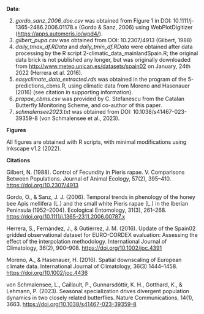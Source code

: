 **Data**:

2.	_gordo_sanz_2006_doe.csv_ was obtained from Figure 1 in DOI: 10.1111/j-1365-2486.2006.01178.x (Gordo & Sanz, 2006) using WebPlotDigitizer (https://apps.automeris.io/wpd4/). 
3.	_gilbert_pupa.csv_ was obtained from DOI: 10.2307/4913 (Gilbert, 1988) 
4.	_daily_tmax_df.RData_ and _daily_tmin_df.RData_ were obtained after data processing by the R script 2-climatic_data_mainlandSpain.R; the original data brick is not published any longer, but was originally downloaded from  http://www.meteo.unican.es/datasets/spain02 on January, 24th 2022 (Herrera et al. 2016).
5.	_easyclimate_data_extracted.rds_ was obtained in the program of the 5-predictions_cbms.R, using climatic data from Moreno and Hasenauer (2016) (see citation in supporting information).
6.	_prapae_cbms.csv_ was provided by C. Stefanescu from the Catalan Butterfly Monitoring Scheme, and co-author of this paper.
7.	_schmalensee2023.txt_ was obtained from DOI: 10.1038/s41467-023-39359-8 (von Schmalensee et al., 2023).

**Figures**

All figures are obtained with R scripts, with minimal modifications using Inkscape v1.2 (2022).

**Citations**

Gilbert, N. (1988). Control of Fecundity in Pieris rapae. V. Comparisons Between Populations. Journal of Animal Ecology, 57(2), 395–410. https://doi.org/10.2307/4913

Gordo, O., & Sanz, J. J. (2006). Temporal trends in phenology of the honey bee Apis mellifera (L.) and the small white Pieris rapae (L.) in the Iberian Peninsula (1952–2004). Ecological Entomology, 31(3), 261–268. https://doi.org/10.1111/j.1365-2311.2006.00787.x

Herrera, S., Fernández, J., & Gutiérrez, J. M. (2016). Update of the Spain02 gridded observational dataset for EURO-CORDEX evaluation: Assessing the effect of the interpolation methodology. International Journal of Climatology, 36(2), 900–908. https://doi.org/10.1002/joc.4391

Moreno, A., & Hasenauer, H. (2016). Spatial downscaling of European climate data. International Journal of Climatology, 36(3) 1444–1458. https://doi.org/10.1002/joc.4436

von Schmalensee, L., Caillault, P., Gunnarsdóttir, K. H., Gotthard, K., & Lehmann, P. (2023). Seasonal specialization drives divergent population dynamics in two closely related butterflies. Nature Communications, 14(1), 3663. https://doi.org/10.1038/s41467-023-39359-8
